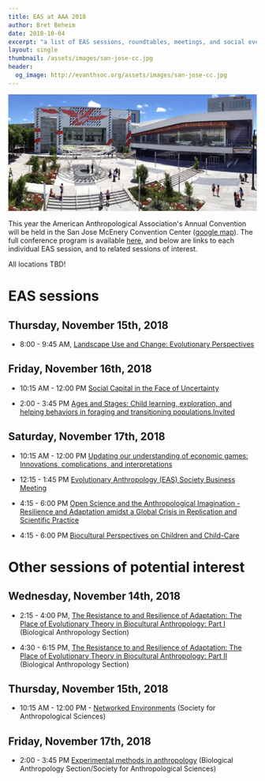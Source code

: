 ```yaml
---
title: EAS at AAA 2018
author: Bret Beheim
date: 2018-10-04
excerpt: "a list of EAS sessions, roundtables, meetings, and social events at AAA 2018 in San Jose, California as well as other sessions of possible interest"
layout: single
thumbnail: /assets/images/san-jose-cc.jpg
header:
  og_image: http://evanthsoc.org/assets/images/san-jose-cc.jpg
---
```


![](/assets/images/san-jose-cc.jpg)

This year the American Anthropological Association's Annual Convention will be held in the San Jose McEnery Convention Center ([google map](https://www.google.de/maps/place/150+W+San+Carlos+St,+San+Jose,+CA+95113,+USA/data=!4m2!3m1!1s0x808fccbaf6542615:0xec55e44f67e4380a?sa=X&ved=2ahUKEwihsImrrO3dAhUOsKQKHbp0BcsQ8gEwAHoECAAQAQ)). The full conference program is available [here](https://www.eventscribe.net/2018/AAA/), and below are links to each individual EAS session, and to related sessions of interest.

All locations TBD!


# EAS sessions

## Thursday, November 15th, 2018

- 8:00 - 9:45 AM, [Landscape Use and Change: Evolutionary Perspectives](https://goo.gl/FYpdU2)


## Friday, November 16th, 2018

- 10:15 AM - 12:00 PM [Social Capital in the Face of Uncertainty](https://goo.gl/AKPhWG)

- 2:00 - 3:45 PM [Ages and Stages: Child learning, exploration, and helping behaviors in foraging and transitioning populations.Invited](https://goo.gl/3Cc4fM)

## Saturday, November 17th, 2018

- 10:15 AM - 12:00 PM [Updating our understanding of economic games: Innovations, complications, and interpretations](https://goo.gl/Kbt3Fs)

- 12:15 - 1:45 PM [Evolutionary Anthropology (EAS) Society Business Meeting](https://goo.gl/4Ump1T)

- 4:15 - 6:00 PM [Open Science and the Anthropological Imagination - Resilience and Adaptation amidst a Global Crisis in Replication and Scientific Practice](https://goo.gl/L4bCCC)

- 4:15 - 6:00 PM [Biocultural Perspectives on Children and Child-Care](https://goo.gl/T3wofo)


# Other sessions of potential interest

## Wednesday, November 14th, 2018

- 2:15 - 4:00 PM, [The Resistance to and Resilience of Adaptation: The Place of Evolutionary Theory in Biocultural Anthropology: Part I](https://goo.gl/FKx4BB) (Biological Anthropology Section)

- 4:30 - 6:15 PM, [The Resistance to and Resilience of Adaptation: The Place of Evolutionary Theory in Biocultural Anthropology: Part II](https://goo.gl/dQ1opK) (Biological Anthropology Section)


## Thursday, November 15th, 2018

- 10:15 AM - 12:00 PM - [Networked Environments](https://goo.gl/3AENqB) (Society for Anthropological Sciences)


## Friday, November 17th, 2018

- 2:00 - 3:45 PM [Experimental methods in anthropology](https://goo.gl/UhVh4z) (Biological Anthropology Section/Society for Anthropological Sciences)